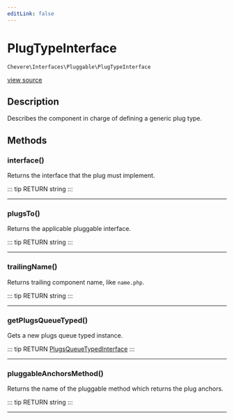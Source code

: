 ```yaml
---
editLink: false
---
```


# PlugTypeInterface

`Chevere\Interfaces\Pluggable\PlugTypeInterface`

[view source](https://github.com/chevere/chevere/blob/master/src/Chevere/Interfaces/Pluggable/PlugTypeInterface.php)

## Description

Describes the component in charge of defining a generic plug type.

## Methods

### interface()

Returns the interface that the plug must implement.

::: tip RETURN
string
:::

---

### plugsTo()

Returns the applicable pluggable interface.

::: tip RETURN
string
:::

---

### trailingName()

Returns trailing component name, like `name.php`.

::: tip RETURN
string
:::

---

### getPlugsQueueTyped()

Gets a new plugs queue typed instance.

::: tip RETURN
[PlugsQueueTypedInterface](./PlugsQueueTypedInterface.md)
:::

---

### pluggableAnchorsMethod()

Returns the name of the pluggable method which returns the plug anchors.

::: tip RETURN
string
:::

---
